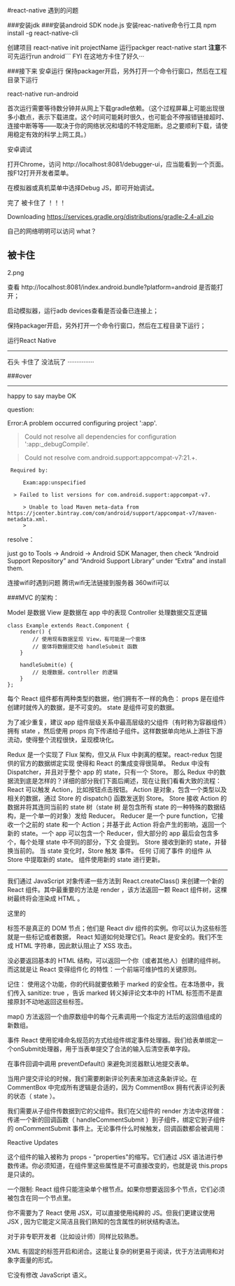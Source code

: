 #react-native 遇到的问题

###安装jdk
###安装android SDK
node.js
安装reac-native命令行工具
npm install -g react-native-cli

创建项目
react-native init projectName
运行packger
react-native start **注意**不可先运行run android```
    FYI 在这地方卡住了好久···

###接下来  安卓运行
保持packager开启，另外打开一个命令行窗口，然后在工程目录下运行

react-native run-android

首次运行需要等待数分钟并从网上下载gradle依赖。（这个过程屏幕上可能出现很多小数点，表示下载进度。这个时间可能耗时很久，也可能会不停报错链接超时、连接中断等等——取决于你的网络状况和墙的不特定阻断。总之要顺利下载，请使用稳定有效的科学上网工具。）

安卓调试

打开Chrome，访问 http://localhost:8081/debugger-ui，应当能看到一个页面。按F12打开开发者菜单。

在模拟器或真机菜单中选择Debug JS，即可开始调试。           

完了
被卡住了
！！！

Downloading https://services.gradle.org/distributions/gradle-2.4-all.zip

自己的网络明明可以访问
what？

**被卡住**
---
2.png

查看 http://localhost:8081/index.android.bundle?platform=android 是否能打开；

启动模拟器，运行adb devices查看是否设备已连接上；

保持packager开启，另外打开一个命令行窗口，然后在工程目录下运行；

 

运行React Native

---

石头  卡住了
没法玩了
···············

###over


---
happy to say maybe OK 

question:

Error:A problem occurred configuring project ':app'.

> Could not resolve all dependencies for configuration ':app:_debugCompile'.

   > Could not resolve com.android.support:appcompat-v7:21.+.

     Required by:

         Exam:app:unspecified

      > Failed to list versions for com.android.support:appcompat-v7.

         > Unable to load Maven meta-data from https://jcenter.bintray.com/com/android/support/appcompat-v7/maven-metadata.xml.
         > 

resolve：

just go to Tools -> Android -> Android SDK Manager, then check “Android Support Repository” and “Android Support Library” under “Extra” and install them.

连接wifi时遇到问题
腾讯wifi无法链接到服务器
360wifi可以



###MVC 的架构：

Model 是数据
View 是数据在 app 中的表现
Controller 处理数据交互逻辑

    class Example extends React.Component {
        render() {
            // 使用现有数据呈现 View，有可能是一个窗体
            // 窗体将数据提交给 handleSubmit 函数
        }

        handleSubmit(e) {
            // 处理数据，controller 的逻辑
        }
    };

每个 React 组件都有两种类型的数据，他们拥有不一样的角色：
props 是在组件创建时就传入的数据，是不可变的。
state 是组件可变的数据。

为了减少重复，建议 app 组件层级关系中最高层级的父组件（有时称为容器组件）拥有 state ，然后使用 props 向下传递给子组件。这样数据单向地从上游往下游流动，使得整个流程很快，呈现模块化。

Redux 是一个实现了 Flux 架构，但又从 Flux 中剥离的框架。react-redux 包提供的官方的数据绑定实现 使得和 React 的集成变得很简单。
Redux 中没有 Dispatcher，并且对于整个 app 的 state，只有一个 Store。
那么 Redux 中的数据流到底是怎样的？详细的部分我们下面后阐述，现在让我们看看大致的流程：
React 可以触发 Action，比如按钮点击按钮。
Action 是对象，包含一个类型以及相关的数据，通过 Store 的 dispatch() 函数发送到 Store。
Store 接收 Action 的数据并将其连同当前的 state 树（state 树 是包含所有 state 的一种特殊的数据结构，是一个单一的对象）发给 Reducer。
Reducer 是一个 pure function，它接收一个之前的 state 和一个 Action；并基于此 Action 将会产生的影响，返回一个新的 state。一个 app 可以包含一个 Reducer，但大部分的 app 最后会包含多个，每个处理 state 中不同的部分，下文 会提到。
Store 接收到新的 state，并替换当前的。
当 state 变化时，Store 触发 事件。
任何 订阅了事件 的组件 从 Store 中提取新的 state。
组件使用新的 state 进行更新。

---

我们通过 JavaScript 对象传递一些方法到 React.createClass() 来创建一个新的 React 组件。其中最重要的方法是 render ，该方法返回一颗 React 组件树，这棵树最终将会渲染成 HTML 。

这里的 <div> 标签不是真正的 DOM 节点；他们是 React div 组件的实例。你可以认为这些标签就是一些标记或者数据， React 知道如何处理它们。React 是安全的。我们不生成 HTML 字符串，因此默认阻止了 XSS 攻击。

没必要返回基本的 HTML 结构，可以返回一个你（或者其他人）创建的组件树。而这就是让 React 变得组件化 的特性：一个前端可维护性的关键原则。

记住： 使用这个功能，你的代码就要依赖于 marked 的安全性。在本场景中，我们传入 sanitize: true ，告诉 marked 转义掉评论文本中的 HTML 标签而不是直接原封不动地返回这些标签。

map() 方法返回一个由原数组中的每个元素调用一个指定方法后的返回值组成的新数组。

事件
React 使用驼峰命名规范的方式给组件绑定事件处理器。我们给表单绑定一个onSubmit处理器，用于当表单提交了合法的输入后清空表单字段。

在事件回调中调用 preventDefault() 来避免浏览器默认地提交表单。

当用户提交评论的时候，我们需要刷新评论列表来加进这条新评论。在 CommentBox 中完成所有逻辑是合适的，因为 CommentBox 拥有代表评论列表的状态（ state ）。

我们需要从子组件传数据到它的父组件。我们在父组件的 render 方法中这样做：传递一个新的回调函数（ handleCommentSubmit ）到子组件，绑定它到子组件的 onCommentSubmit 事件上。无论事件什么时候触发，回调函数都会被调用：


Reactive Updates

这个组件的输入被称为 props - "properties"的缩写。它们通过 JSX 语法进行参数传递。你必须知道，在组件里这些属性是不可直接改变的，也就是说 this.props 是只读的。

一个限制: React 组件只能渲染单个根节点。如果你想要返回多个节点，它们必须被包含在同一个节点里。

你不需要为了 React 使用 JSX，可以直接使用纯粹的 JS。但我们更建议使用 JSX , 因为它能定义简洁且我们熟知的包含属性的树状结构语法。

对于非专职开发者（比如设计师）同样比较熟悉。

XML 有固定的标签开启和闭合。这能让复杂的树更易于阅读，优于方法调用和对象字面量的形式。

它没有修改 JavaScript 语义。